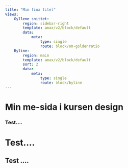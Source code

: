 ```yaml
---
title: "Min fina titel"
views:
    Gyllene snittet:
        region: sidebar-right
        template: anax/v2/block/default
        data:
            meta:
                type: single
                route: block/om-goldenratio
    Byline:
        region: main
        template: anax/v2/block/default
        sort: 2
        data:
            meta:
                type: single
                route: block/byline
---
```

Min me-sida i kursen design
=========================

### Test....

Test....
========

Test ....
---------
